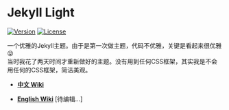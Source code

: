 Jekyll Light
=============

[![Version][version-image]][version-url]
[![License][license-image]][license-url]

一个优雅的Jekyll主题。由于是第一次做主题，代码不优雅，关键是看起来很优雅:stuck_out_tongue_closed_eyes:  
当时我花了两天时间才重新做好的主题。没有用到任何CSS框架，其实我是不会用任何的CSS框架，简洁美观。  

[version-url]: https://github.com/pexcn/Jekyll-Light/releases
[version-image]: https://img.shields.io/badge/version-1.3.3-green.svg?style=flat
[license-url]: http://www.gnu.org/licenses/gpl-3.0.html
[license-image]: https://img.shields.io/badge/License-GPLv3-blue.svg?style=flat

* **[中文 Wiki](https://github.com/pexcn/Jekyll-Light/wiki/%E4%B8%AD%E6%96%87Wiki)**

* **[English Wiki]()** [待编辑...]
